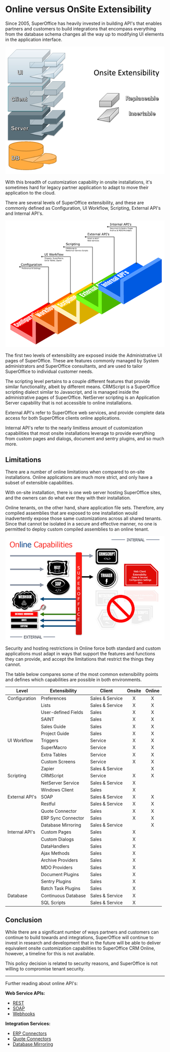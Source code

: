 # Online versus OnSite Extensibility

Since 2005, SuperOffice has heavily invested in building API's that enables partners and customers to build integrations that encompass everything from the database schema changes all the way up to modifying UI elements in the application interface.

![CustomCode](media/web-client-custom-code.png)

With this breadth of customization capability in onsite installations, it's sometimes hard for legacy partner application to adapt to move their application to the cloud.

There are several levels of SuperOffice extensibility, and these are commonly defined as Configuration, UI Workflow, Scripting, External API's and Internal API's.

![ExtensibilityStairs](media/ExtensibilityStairs.png)

The first two levels of extensibility are exposed inside the Administrative UI pages of SuperOffice. These are features commonly managed by System administrators and SuperOffice consultants, and are used to tailor SuperOffice to individual customer needs.

The scripting level pertains to a couple different features that provide similar functionality, albeit by different means. CRMScript is a SuperOffice scripting dialect similar to Javascript, and is managed inside the administrative pages of SuperOffice. NetServer scripting is an Application Server capability that is not accessible to online installations.

External API's refer to SuperOffice web services, and provide complete data access for both SuperOffice clients online applications.

Internal API's refer to the nearly limitless amount of customization capabilities that most onsite installations leverage to provide everything from custom pages and dialogs, document and sentry plugins, and so much more.

## Limitations

There are a number of online limitations when compared to on-site installations. Online applications are much more strict, and only have a subset of extensible capabilities.

With on-site installation, there is one web server hosting SuperOffice sites, and the owners can do what ever they with their installation.

Online tenants, on the other hand, share application file sets. Therefore, any compiled assemblies that are exposed to one installation would inadvertently expose those same customizations across all shared tenants. Since that cannot be isolated in a secure and effective manner, no one is permitted to deploy custom compiled assemblies to an online tenant.

![Online APIs](media/OnlineAPIs.png)

Security and hosting restrictions in Online force both standard and custom applications must adapt in ways that support the features and functions they can provide, and accept the limitations that restrict the things they cannot.

The table below compares some of the most common extensibility points and defines which capabilities are possible in both environments.

|Level           |Extensibility           |Client         |Onsite|Online|
|----------------|------------------------|---------------|:----:|:----:|
|Configuration   |Preferences             |Sales & Service|X|X|
|                |Lists                   |Sales & Service|X|X|
|                |User-defined Fields     |Sales          |X|X|
|                |SAINT                   |Sales          |X|X|
|                |Sales Guide             |Sales          |X|X|
|                |Project Guide           |Sales          |X|X|
|UI Workflow     |Triggers                |Service        |X|X|
|                |SuperMacro              |Service        |X|X|
|                |Extra Tables            |Service        |X|X|
|                |Custom Screens          |Service        |X|X|
|                |Zapier                  |Sales & Service||X|
|Scripting       |CRMScript               |Service        |X|X|
|                |NetServer Service       |Sales & Service|X||
|                |Windows Client          |Sales          |X||
|External API's  |SOAP                    |Sales & Service|X|X|
|                |Restful                 |Sales & Service|X|X|
|                |Quote Connector         |Sales|X|X|
|                |ERP Sync Connector      |Sales|X|X|
|                |Database Mirroring      |Sales & Service||X|
|Internal API's  |Custom Pages            |Sales          |X||
|                |Custom Dialogs          |Sales          |X||
|                |DataHandlers            |Sales          |X||
|                |Ajax Methods            |Sales          |X||
|                |Archive Providers       |Sales          |X||
|                |MDO Providers           |Sales          |X||
|                |Document Plugins        |Sales          |X||
|                |Sentry Plugins          |Sales          |X||
|                |Batch Task Plugins      |Sales          |X||
|Database        |Continuous Database     |Sales & Service|X||
|                |SQL Scripts             |Sales & Service|X||

## Conclusion

While there are a significant number of ways partners and customers can continue to build towards and integrations, SuperOffice will continue to invest in research and development that in the future will be able to deliver equivalent onsite customization capabilities to SuperOffice CRM Online, however, a timeline for this is not available.

This policy decision is related to security reasons, and SuperOffice is not willing to compromise tenant security.

----

Further reading about online API's:

**Web Service APIs:**

* [REST](../api-reference/restful/index.md)
* [SOAP](../api-reference/soap/index.md)
* [Webhooks](../webhooks/index.md)

**Integration Services:**

* [ERP Connectors](../erp-connectors/index.md)
* [Quote Connectors](../quote-connectors/index.md)
* [Database Mirroring](https://github.com/SuperOfficeDocs/superoffice-docs/blob/main/docs/mirroring/index.md)
